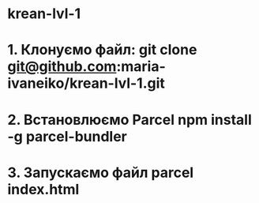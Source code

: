# krean-lvl-1
# 1. Клонуємо файл: git clone git@github.com:maria-ivaneiko/krean-lvl-1.git
# 2. Встановлюємо Parcel npm install -g parcel-bundler
# 3. Запускаємо файл parcel index.html
